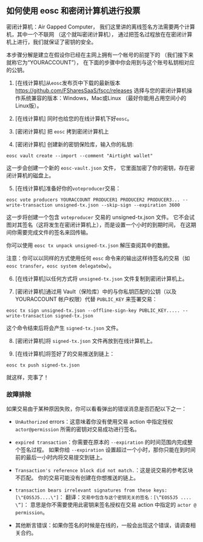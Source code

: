 如何使用 eosc 和密闭计算机进行投票
-----------------------------------------------

密闭计算机：Air Gapped Computer，
我们这里讲的离线签名方法需要两个计算机，其中一个不联网 （这个就叫密闭计算机），
通过把签名过程放在在密闭计算机上进行，我们就保证了密钥的安全。

本步骤分解是建立在假设你已经在主网上拥有一个帐号的前提下的
（我们接下来就称它为“YOURACCOUNT”），
在下面的步骤中你会用到与这个账号私钥相对应的公钥。
    
1. [在线计算机]从`eosc`发布页中下载的最新版本
   https://github.com/FSharesSaaS/fscc/releases
   选择与您的密闭计算机操作系统兼容的版本：Windows，Mac或Linux
   （最好你能用占用空间小的Linux版）。

2. [在线计算机] 同时也给您的在线计算机下好`eosc`。
 
3. [密闭计算机] 把 `eosc` 拷到密闭计算机上
 
4. [密闭计算机] 创建新的密钥保险库，输入你的私钥:

 ```
eosc vault create --import --comment "Airtight wallet"
```

这一步会创建一个新的 `eosc-vault.json` 文件，
它里面加密了你的密钥，存在密闭计算机的磁盘上。

 5. [在线计算机]准备好你的`voteproducer`交易：
 
 ```
eosc vote producers YOURACCOUNT PRODUCER1 PRODUCER2 PRODUCER3... --write-transaction unsigned-tx.json --skip-sign --expiration 3600
```

这一步将创建一个包含 `voteproducer` 交易的 unsigned-tx.json 文件。
它不会试图对其签名（这将发生在密闭计算机上），而是设置一个小时的到期时间，
在这期间你需要完成文件的签名来回传输。

你可以使用 `eosc tx unpack unsigned-tx.json` 解压查阅其中的数据。

注意：你可以以同样的方式使用任何 `eosc` 命令来的输出这样待签名的交易（如
`eosc transfer`，`eosc system delegatebw`）。

6. [在线计算机]以任何方式将 `unsigned-tx.json` 文件复制到密闭计算机上。
    
7. [密闭计算机]通过用 Vault（保险库）中的与你私钥匹配的公钥（以及 YOURACCOUNT 帐户权限）代替 `PUBLIC_KEY` 来签署交易：

```
eosc tx sign unsigned-tx.json --offline-sign-key PUBLIC_KEY..... --write-transaction signed-tx.json
```

这个命令结束后将会产生 `signed-tx.json` 文件。

8. [密闭计算机]将 `signed-tx.json` 文件再放到在线计算机上。

9. [在线计算机]将签好了的交易推送到链上：

 ```
eosc tx push signed-tx.json
```

就这样，完事了！
 
### 故障排除

如果交易由于某种原因失败，你可以看看弹出的错误消息是否匹配以下之一：

 
* `UnAuthorized` errors：这意味着你没有使用交易 action 中指定授权 
  `actor@permission` 所需的密钥对交易成功进行签名。
  
* `expired transaction`：你需要在原本的 `--expiration` 的时间范围内完成整个签名过程。 
  如果你给 `--expiration` 设置超过一个小时，那你只能在到时间前的最后一小时内将交易提交到链上。
  
* `Transaction's reference block did not match.`：这是说交易的参考区块不匹配。
  你的交易可能没有创建在你想推送的链上。
  
* `transaction bears irrelevant signatures from these keys: [\"EOS5J5....\"]`：
  翻译：`交易中包含与这个密钥无关的签名：[\“EOS5J5 .... \”]`：
  意思是你不需要使用此密钥来签名授权在交易 action 中指定的 `actor @ permission`。
  
* 其他断言错误：如果你签名的时候是在线的，一般会出现这个错误，请调查相关合约。
